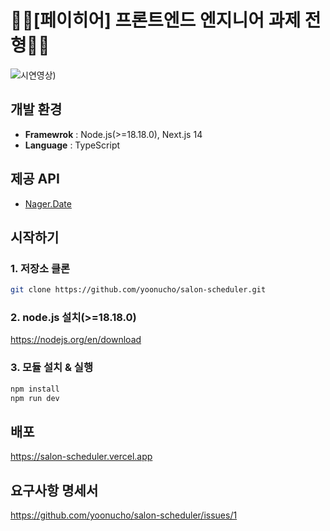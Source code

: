 # 💇‍♀️[페이히어] 프론트엔드 엔지니어 과제 전형💇‍♂️

![시연영상)](https://gist.github.com/assets/2981954/ba634d0c-bfdc-4237-9d3a-8ebdaa38c442)
                                                       
## 개발 환경

* **Framewrok** : Node.js(>=18.18.0), Next.js 14
* **Language** : TypeScript


## 제공 API
* [Nager.Date](https://date.nager.at/Api)


## 시작하기
 
### 1. 저장소 클론
~~~sh
git clone https://github.com/yoonucho/salon-scheduler.git
~~~

### 2. node.js 설치(>=18.18.0)
https://nodejs.org/en/download


### 3. 모듈 설치 & 실행 

~~~sh
npm install
npm run dev
~~~

## 배포
https://salon-scheduler.vercel.app

## 요구사항 명세서
https://github.com/yoonucho/salon-scheduler/issues/1

